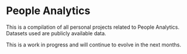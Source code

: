 # People Analytics

This is a compilation of all personal projects related to People Analytics. Datasets used are publicly available data.

This is a work in progress and will continue to evolve in the next months.
